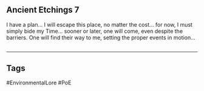 ## Ancient Etchings 7
I have a plan... I will escape this place, no matter the cost... for now, I must simply bide my Time... sooner or later, one will come, even despite the barriers. One will find their way to me, setting the proper events in motion...

##
---
## Tags
#EnvironmentalLore 
#PoE